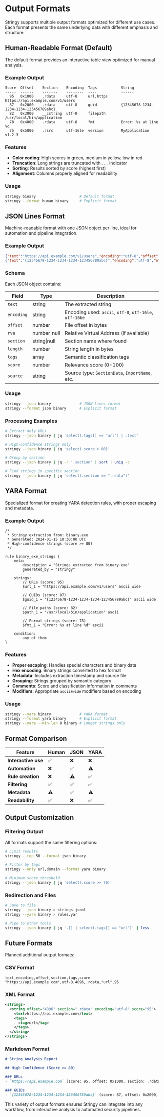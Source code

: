# Output Formats

Stringy supports multiple output formats optimized for different use cases. Each format presents the same underlying data with different emphasis and structure.

## Human-Readable Format (Default)

The default format provides an interactive table view optimized for manual analysis.

### Example Output

```text
Score  Offset    Section    Encoding  Tags           String
-----  ------    -------    --------  ----           ------
  95   0x1000    .rdata     utf-8     url,https      https://api.example.com/v1/users
  87   0x2000    .rdata     utf-8     guid           {12345678-1234-1234-1234-123456789abc}
  82   0x3000    __cstring  utf-8     filepath       /usr/local/bin/application
  78   0x4000    .rdata     utf-8     fmt            Error: %s at line %d
  75   0x5000    .rsrc      utf-16le  version        MyApplication v1.2.3
```

### Features

- **Color coding**: High scores in green, medium in yellow, low in red
- **Truncation**: Long strings are truncated with `...` indicator
- **Sorting**: Results sorted by score (highest first)
- **Alignment**: Columns properly aligned for readability

### Usage

```bash
stringy binary                    # Default format
stringy --format human binary     # Explicit format
```

## JSON Lines Format

Machine-readable format with one JSON object per line, ideal for automation and pipeline integration.

### Example Output

```json
{"text":"https://api.example.com/v1/users","encoding":"utf-8","offset":4096,"rva":4096,"section":".rdata","length":31,"tags":["url"],"score":95,"source":"SectionData"}
{"text":"{12345678-1234-1234-1234-123456789abc}","encoding":"utf-8","offset":8192,"rva":8192,"section":".rdata","length":38,"tags":["guid"],"score":87,"source":"SectionData"}
```

### Schema

Each JSON object contains:

| Field      | Type         | Description                                             |
| ---------- | ------------ | ------------------------------------------------------- |
| `text`     | string       | The extracted string                                    |
| `encoding` | string       | Encoding used: `ascii`, `utf-8`, `utf-16le`, `utf-16be` |
| `offset`   | number       | File offset in bytes                                    |
| `rva`      | number\|null | Relative Virtual Address (if available)                 |
| `section`  | string\|null | Section name where found                                |
| `length`   | number       | String length in bytes                                  |
| `tags`     | array        | Semantic classification tags                            |
| `score`    | number       | Relevance score (0-100)                                 |
| `source`   | string       | Source type: `SectionData`, `ImportName`, etc.          |

### Usage

```bash
stringy --json binary             # JSON Lines format
stringy --format json binary      # Explicit format
```

### Processing Examples

```bash
# Extract only URLs
stringy --json binary | jq 'select(.tags[] == "url") | .text'

# High-confidence strings only
stringy --json binary | jq 'select(.score > 80)'

# Group by section
stringy --json binary | jq -r '.section' | sort | uniq -c

# Find strings in specific section
stringy --json binary | jq 'select(.section == ".rdata")'
```

## YARA Format

Specialized format for creating YARA detection rules, with proper escaping and metadata.

### Example Output

```yara
/*
 * Stringy extraction from: binary.exe
 * Generated: 2024-01-15 10:30:00 UTC
 * High-confidence strings (score >= 80)
 */

rule binary_exe_strings {
    meta:
        description = "Strings extracted from binary.exe"
        generated_by = "stringy"

    strings:
        // URLs (score: 95)
        $url_1 = "https://api.example.com/v1/users" ascii wide

        // GUIDs (score: 87)
        $guid_1 = "{12345678-1234-1234-1234-123456789abc}" ascii wide

        // File paths (score: 82)
        $path_1 = "/usr/local/bin/application" ascii

        // Format strings (score: 78)
        $fmt_1 = "Error: %s at line %d" ascii

    condition:
        any of them
}
```

### Features

- **Proper escaping**: Handles special characters and binary data
- **Hex encoding**: Binary strings converted to hex format
- **Metadata**: Includes extraction timestamp and source file
- **Grouping**: Strings grouped by semantic category
- **Comments**: Score and classification information in comments
- **Modifiers**: Appropriate `ascii`/`wide` modifiers based on encoding

### Usage

```bash
stringy --yara binary             # YARA format
stringy --format yara binary      # Explicit format
stringy --yara --min-len 8 binary # Longer strings only
```

## Format Comparison

| Feature             | Human | JSON | YARA |
| ------------------- | ----- | ---- | ---- |
| **Interactive use** | ✅    | ❌   | ❌   |
| **Automation**      | ❌    | ✅   | ⚠️   |
| **Rule creation**   | ❌    | ⚠️   | ✅   |
| **Filtering**       | ✅    | ✅   | ✅   |
| **Metadata**        | ⚠️    | ✅   | ⚠️   |
| **Readability**     | ✅    | ❌   | ✅   |

## Output Customization

### Filtering Output

All formats support the same filtering options:

```bash
# Limit results
stringy --top 50 --format json binary

# Filter by tags
stringy --only url,domain --format yara binary

# Minimum score threshold
stringy --json binary | jq 'select(.score >= 70)'
```

### Redirection and Files

```bash
# Save to file
stringy --json binary > strings.jsonl
stringy --yara binary > rules.yar

# Pipe to other tools
stringy --json binary | jq '.[] | select(.tags[] == "url")' | less
```

## Future Formats

Planned additional output formats:

### CSV Format

```csv
text,encoding,offset,section,tags,score
"https://api.example.com",utf-8,4096,.rdata,"url",95
```

### XML Format

```xml
<strings>
  <string offset="4096" section=".rdata" encoding="utf-8" score="95">
    <text>https://api.example.com</text>
    <tags>
      <tag>url</tag>
    </tags>
  </string>
</strings>
```

### Markdown Format

```markdown
# String Analysis Report

## High Confidence (Score >= 80)

### URLs
- `https://api.example.com` (score: 95, offset: 0x1000, section: .rdata)

### GUIDs
- `{12345678-1234-1234-1234-123456789abc}` (score: 87, offset: 0x2000, section: .rdata)
```

This variety of output formats ensures Stringy can integrate into any workflow, from interactive analysis to automated security pipelines.
